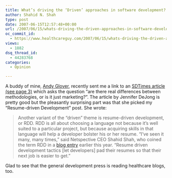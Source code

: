 ```yaml
---
title: What’s driving the ‘Driven’ approaches in software development?
author: Shahid N. Shah
type: post
date: 2007-06-15T12:57:48+00:00
url: /2007/06/15/whats-driving-the-driven-approaches-in-software-development/
oc_commit_id:
  - https://www.healthcareguy.com/2007/06/15/whats-driving-the-driven-approaches-in-software-development/1478769134
views:
  - 1882
dsq_thread_id:
  - 44283768
categories:
  - Opinion

---
```

A buddy of mine, [Andy Glover][1], recently sent me a link to an [SDTimes article (see page 3)][2] which asks the question &#8220;are there real differences between methodologies, or is it just marketing?&#8221;. The article by Jennifer DeJong is pretty good but the pleasantly surprising part was that she picked my &#8220;Resume-driven Development&#8221; post. She wrote:

> Another variant of the “driven” theme is resume-driven development, or RDD. RDD is all about choosing a language not because it’s well suited to a particular project, but because acquiring skills in that language will help a developer bolster his or her resume. “I’ve seen it many, many times,” said Netspective CEO Shahid Shah, who coined the term RDD in a [blog entry][3] earlier this year. “Resume driven development tactics [let developers] pad their resumes so that their next job is easier to get.” 

Glad to see that the general development press is reading healthcare blogs, too.

 [1]: http://thediscoblog.com/
 [2]: http://www.sdtimes.com/download/images/sdtimes174.pdf
 [3]: https://www.healthcareguy.com/index.php/archive/346